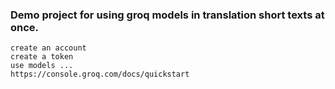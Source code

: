 ### Demo project for using groq models in translation short texts at once.

    create an account
    create a token
    use models ...
    https://console.groq.com/docs/quickstart

